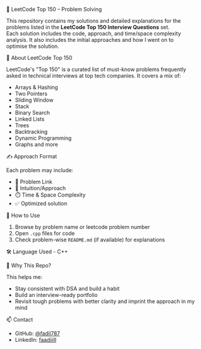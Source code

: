🧠 LeetCode Top 150 – Problem Solving

This repository contains my solutions and detailed explanations for the problems listed in the **LeetCode Top 150 Interview Questions** set.  
Each solution includes the code, approach, and time/space complexity analysis. It also includes the initial approaches and how I went on to optimise the solution.




📌 About LeetCode Top 150

LeetCode's "Top 150" is a curated list of must-know problems frequently asked in technical interviews at top tech companies. It covers a mix of:

- Arrays & Hashing
- Two Pointers
- Sliding Window
- Stack
- Binary Search
- Linked Lists
- Trees
- Backtracking
- Dynamic Programming
- Graphs and more




✍️ Approach Format

Each problem may include:

- 🔗 Problem Link
- 🧠 Intuition/Approach
- ⏱️ Time & Space Complexity
- ✅ Optimized solution
  



🚀 How to Use

1. Browse by problem name or leetcode problem number
2. Open `.cpp` files for code
3. Check problem-wise `README.md` (if available) for explanations



🛠️ Language Used - C++




💼 Why This Repo?

This helps me:
- Stay consistent with DSA and build a habit
- Build an interview-ready portfolio
- Revisit tough problems with better clarity and imprint the approach in my mind




📫 Contact

- GitHub: [@fadil787](https://github.com/fadil787)
- LinkedIn: [faadiiill](https://linkedin.com/in/faadiiill)




